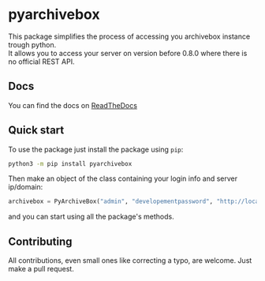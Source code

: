# pyarchivebox
This package simplifies the process of accessing you archivebox instance trough python.  
It allows you to access your server on version before 0.8.0 where there is no official REST API.

## Docs
You can find the docs on [ReadTheDocs](https://pyarchivebox.readthedocs.io/en/latest/index.html)

## Quick start
To use the package just install the package using `pip`:

```bash
python3 -m pip install pyarchivebox
```

Then make an object of the class containing your login info and server ip/domain:

```python
archivebox = PyArchiveBox("admin", "developementpassword", "http://localhost:8000")
```

and you can start using all the package's methods.

## Contributing
All contributions, even small ones like correcting a typo, are welcome. Just make a pull request.